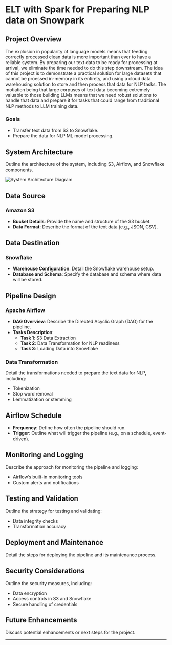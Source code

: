 # ELT with Spark for Preparing NLP data on Snowpark

## Project Overview
The explosion in popularity of language models means that feeding correctly processed clean data is more important than ever to have a reliable system. By preparing our text data to be ready for processing at arrival, we eliminate the time needed to do this step downstream. The idea of this project is to demonstrate a practical solution for large datasets that cannot be proessed in-memory in its entirety, and using a cloud data warehousing solution to store and then process that data for NLP tasks. The motiation being that large corpuses of text data becoming extremely valuable to those building LLMs means that we need robust solutions to handle that data and prepare it for tasks that could range from traditional NLP methods to LLM training data.

### Goals
- Transfer text data from S3 to Snowflake.
- Prepare the data for NLP ML model processing.

## System Architecture
Outline the architecture of the system, including S3, Airflow, and Snowflake components.

![System Architecture Diagram](link-to-diagram)

## Data Source
### Amazon S3
- **Bucket Details**: Provide the name and structure of the S3 bucket.
- **Data Format**: Describe the format of the text data (e.g., JSON, CSV).

## Data Destination
### Snowflake
- **Warehouse Configuration**: Detail the Snowflake warehouse setup.
- **Database and Schema**: Specify the database and schema where data will be stored.

## Pipeline Design
### Apache Airflow
- **DAG Overview**: Describe the Directed Acyclic Graph (DAG) for the pipeline.
- **Tasks Description**:
  - **Task 1**: S3 Data Extraction
  - **Task 2**: Data Transformation for NLP readiness
  - **Task 3**: Loading Data into Snowflake

### Data Transformation
Detail the transformations needed to prepare the text data for NLP, including:
- Tokenization
- Stop word removal
- Lemmatization or stemming

## Airflow Schedule
- **Frequency**: Define how often the pipeline should run.
- **Trigger**: Outline what will trigger the pipeline (e.g., on a schedule, event-driven).

## Monitoring and Logging
Describe the approach for monitoring the pipeline and logging:
- Airflow’s built-in monitoring tools
- Custom alerts and notifications

## Testing and Validation
Outline the strategy for testing and validating:
- Data integrity checks
- Transformation accuracy

## Deployment and Maintenance
Detail the steps for deploying the pipeline and its maintenance process.

## Security Considerations
Outline the security measures, including:
- Data encryption
- Access controls in S3 and Snowflake
- Secure handling of credentials

## Future Enhancements
Discuss potential enhancements or next steps for the project.

---
